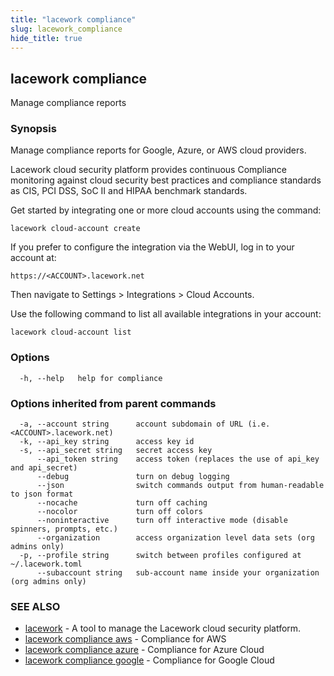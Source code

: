```yaml
---
title: "lacework compliance"
slug: lacework_compliance
hide_title: true
---
```


## lacework compliance

Manage compliance reports

### Synopsis

Manage compliance reports for Google, Azure, or AWS cloud providers.

Lacework cloud security platform provides continuous Compliance monitoring against
cloud security best practices and compliance standards as CIS, PCI DSS, SoC II and
HIPAA benchmark standards.

Get started by integrating one or more cloud accounts using the command:

    lacework cloud-account create

If you prefer to configure the integration via the WebUI, log in to your account at:

    https://<ACCOUNT>.lacework.net

Then navigate to Settings > Integrations > Cloud Accounts.

Use the following command to list all available integrations in your account:

    lacework cloud-account list


### Options

```
  -h, --help   help for compliance
```

### Options inherited from parent commands

```
  -a, --account string      account subdomain of URL (i.e. <ACCOUNT>.lacework.net)
  -k, --api_key string      access key id
  -s, --api_secret string   secret access key
      --api_token string    access token (replaces the use of api_key and api_secret)
      --debug               turn on debug logging
      --json                switch commands output from human-readable to json format
      --nocache             turn off caching
      --nocolor             turn off colors
      --noninteractive      turn off interactive mode (disable spinners, prompts, etc.)
      --organization        access organization level data sets (org admins only)
  -p, --profile string      switch between profiles configured at ~/.lacework.toml
      --subaccount string   sub-account name inside your organization (org admins only)
```

### SEE ALSO

* [lacework](lacework.md)	 - A tool to manage the Lacework cloud security platform.
* [lacework compliance aws](lacework_compliance_aws.md)	 - Compliance for AWS
* [lacework compliance azure](lacework_compliance_azure.md)	 - Compliance for Azure Cloud
* [lacework compliance google](lacework_compliance_google.md)	 - Compliance for Google Cloud

